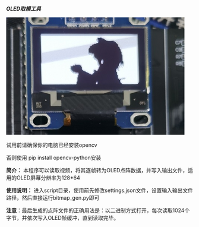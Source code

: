 ***OLED取模工具***

![ba](https://github.com/Fyra-BH/OLED_TOOLS/blob/main/pic/ba.jpg)

试用前请确保你的电脑已经安装opencv

否则使用 pip install opencv-python安装

**简介：** 本程序可以读取视频，将其逐帧转为OLED点阵数据，并写入输出文件，适用的OLED屏幕分辨率为128*64



**使用说明：** 进入script目录，使用前先修改settings.json文件，设置输入输出文件路径，然后直接运行bitmap_gen.py即可



**注意**：最后生成的点阵文件的正确用法是：以二进制方式打开，每次读取1024个字节，并依次写入OLED帧缓冲，直到读取完毕。

